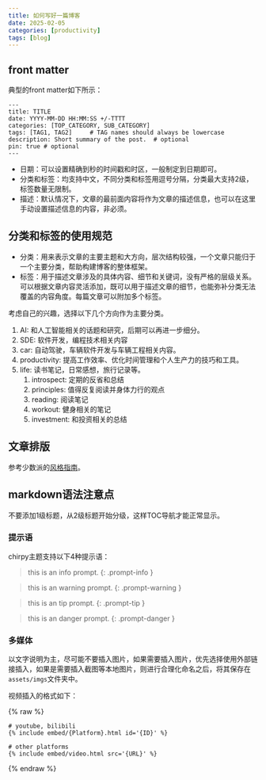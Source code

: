 ```yaml
---
title: 如何写好一篇博客
date: 2025-02-05
categories: [productivity]
tags: [blog]
---
```


## front matter

典型的front matter如下所示：

```
---
title: TITLE
date: YYYY-MM-DD HH:MM:SS +/-TTTT
categories: [TOP_CATEGORY, SUB_CATEGORY]
tags: [TAG1, TAG2]     # TAG names should always be lowercase
description: Short summary of the post.  # optional
pin: true # optional
---
```

- 日期：可以设置精确到秒的时间戳和时区，一般制定到日期即可。
- 分类和标签：均支持中文，不同分类和标签用逗号分隔，分类最大支持2级，标签数量无限制。
- 描述：默认情况下，文章的最前面内容将作为文章的描述信息，也可以在这里手动设置描述信息的内容，非必须。

## 分类和标签的使用规范

- 分类：用来表示文章的主要主题和大方向，层次结构较强，一个文章只能归于一个主要分类，帮助构建博客的整体框架。
- 标签：用于描述文章涉及的具体内容、细节和关键词，没有严格的层级关系。可以根据文章内容灵活添加，既可以用于描述文章的细节，也能弥补分类无法覆盖的内容角度。每篇文章可以附加多个标签。

考虑自己的兴趣，选择以下几个方向作为主要分类。
1. AI: 和人工智能相关的话题和研究，后期可以再进一步细分。
2. SDE: 软件开发，编程技术相关内容
3. car: 自动驾驶，车辆软件开发与车辆工程相关内容。
4. productivity: 提高工作效率、优化时间管理和个人生产力的技巧和工具。
5. life: 读书笔记，日常感想，旅行记录等。
   1. introspect: 定期的反省和总结
   2. principles: 值得反复阅读并身体力行的观点
   3. reading: 阅读笔记
   4. workout: 健身相关的笔记
   5. investment: 和投资相关的总结

## 文章排版

参考少数派的[风格指南](https://manual.sspai.com/rules/style/)。

## markdown语法注意点

不要添加1级标题，从2级标题开始分级，这样TOC导航才能正常显示。

### 提示语

chirpy主题支持以下4种提示语：

> this is an info prompt.
{: .prompt-info }

> this is an warning prompt.
{: .prompt-warning }

> this is an tip prompt.
{: .prompt-tip }

> this is an danger prompt.
{: .prompt-danger }

### 多媒体

以文字说明为主，尽可能不要插入图片，如果需要插入图片，优先选择使用外部链接插入，如果是需要插入截图等本地图片，则进行合理化命名之后，将其保存在`assets/imgs`文件夹中。

视频插入的格式如下：

{% raw %}
```liquid
# youtube, bilibili
{% include embed/{Platform}.html id='{ID}' %}

# other platforms
{% include embed/video.html src='{URL}' %}
```
{% endraw %}
